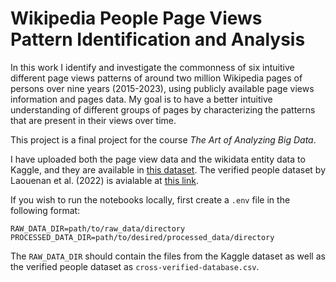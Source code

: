# Wikipedia People Page Views Pattern Identification and Analysis

In this work I identify and investigate the commonness of six intuitive different page views patterns of around two
million Wikipedia pages of persons over nine years (2015-2023), using publicly available page views information
and pages data. My goal is to have a better intuitive understanding of different groups of pages by characterizing
the patterns that are present in their views over time.

This project is a final project for the course *The Art of Analyzing Big Data*.

I have uploaded both the page view data and the wikidata entity data to Kaggle, and they are available in [this dataset](https://www.kaggle.com/datasets/netanelmad/wikipedia-people-page-views-data). The verified people dataset by Laouenan et al. (2022) is avialable at [this link](https://data.sciencespo.fr/dataset.xhtml?persistentId=doi:10.21410/7E4/RDAG3O).

If you wish to run the notebooks locally, first create a `.env` file in the following format:
```
RAW_DATA_DIR=path/to/raw_data/directory
PROCESSED_DATA_DIR=path/to/desired/processed_data/directory
```
The `RAW_DATA_DIR` should contain the files from the Kaggle dataset as well as the verified people dataset as `cross-verified-database.csv`.
